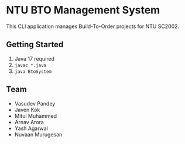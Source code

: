 # NTU BTO Management System
This CLI application manages Build-To-Order projects for NTU SC2002.  

## Getting Started  
1. Java 17 required  
2. `javac *.java`  
3. `java BtoSystem`

##  Team
- Vasudev Pandey
- Javen Kok
- Mitul Muhammed
- Arnav Arora
- Yash Agarwal
- Nuvaan Murugesan